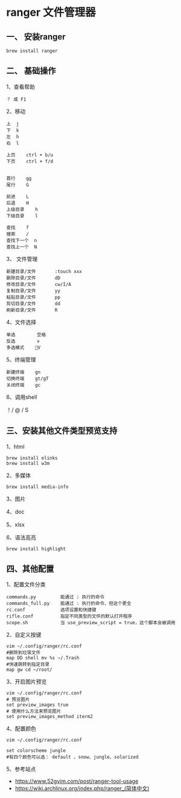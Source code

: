 # ranger 文件管理器

## 一、 安装ranger

    brew install ranger

## 二、 基础操作
1、查看帮助

    ？ 或 F1

2、移动

    上  j
    下  k
    左  h 
    右  l
    
    上页    ctrl + b/u
    下页    ctrl + f/d


    首行    gg
    尾行    G
    
    前进    L 
    后退    H
    上级目录    h
    下级目录    l
    
    查找    f
    搜索    /
    查找下一个  n
    查找上一个  N


3、 文件管理

    新建目录/文件       :touch xxx
    删除目录/文件       dD
    修改目录/文件       cw/I/A
    复制目录/文件       yy
    粘贴目录/文件       pp
    剪切目录/文件       dd
    刷新目录/文件       R

4、文件选择

    单选        空格
    反选        v
    多选模式    V

5、终端管理

    新建终端    gn    
    切换终端    gt/gT
    关闭终端    gc

6、调用shell

   ！/ @ / S

## 三、安装其他文件类型预览支持
1、html

    brew install elinks
    brew install w3m

2、多媒体

    brew install media-info

3、图片


4、doc

5、xlsx

6、语法高亮

    brew install highlight

## 四、其他配置
1、配置文件分类

    commands.py         能通过 : 执行的命令
    commands_full.py    能通过 : 执行的命令，但这个更全     
    rc.conf             选项设置和快捷键
    rifle.conf          指定不同类型的文件的默认打开程序  
    scope.sh            当 use_preview_script = true，这个脚本会被调用

2、自定义按键

    vim ~/.config/ranger/rc.conf
    #删除到垃圾文件
    map DD shell mv %s ~/.Trash
    #快速跳转到指定目录
    map gw cd ~/root/

3、开启图片预览

    vim ~/.config/ranger/rc.conf
    # 预览图片
    set preview_images true    
    # 使用什么方法来预览图片
    set preview_images_method iterm2  

4、配置颜色

    vim ~/.config/ranger/rc.conf
    
    set colorscheme jungle
    #有四个颜色可以选： default 、snow、jungle、solarized


5、参考站点
- https://www.52gvim.com/post/ranger-tool-usage
- https://wiki.archlinux.org/index.php/ranger_(简体中文)

